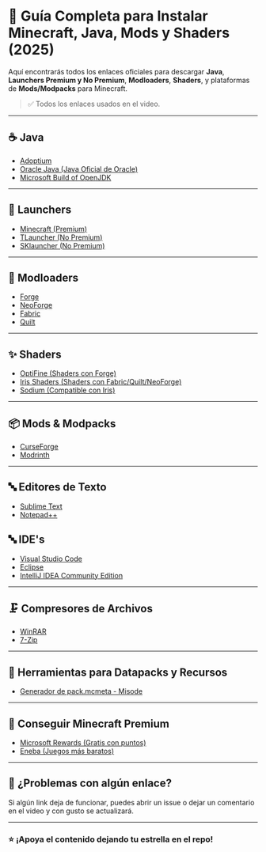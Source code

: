 # 🧱 Guía Completa para Instalar Minecraft, Java, Mods y Shaders (2025)

Aquí encontrarás todos los enlaces oficiales para descargar **Java**, **Launchers Premium y No Premium**, **Modloaders**, **Shaders**, y plataformas de **Mods/Modpacks** para Minecraft.

> ✅ Todos los enlaces usados en el video.  

---

## ☕ Java

- [Adoptium](https://adoptium.net/es/temurin/archive/)
- [Oracle Java (Java Oficial de Oracle)](https://www.oracle.com/mx/java/technologies/downloads/)
- [Microsoft Build of OpenJDK](https://learn.microsoft.com/es-es/java/openjdk/download)
---

## 🧨 Launchers

- [Minecraft (Premium)](https://www.minecraft.net/es-es/download)
- [TLauncher (No Premium)](https://tlauncher.org)
- [SKlauncher (No Premium)](https://skmedix.pl/)

---

## 🔧 Modloaders

- [Forge](https://files.minecraftforge.net)
- [NeoForge](https://projects.neoforged.net/neoforged/neoforge)
- [Fabric](https://fabricmc.net/)
- [Quilt](https://quiltmc.org/en/install/client/)

---

## ✨ Shaders

- [OptiFine (Shaders con Forge)](https://optifine.net/downloads)
- [Iris Shaders (Shaders con Fabric/Quilt/NeoForge)](https://www.irisshaders.dev/)
- [Sodium (Compatible con Iris)](https://modrinth.com/mod/sodium)

---

## 📦 Mods & Modpacks

- [CurseForge](https://www.curseforge.com/minecraft)
- [Modrinth](https://modrinth.com)

---
## 🔤 Editores de Texto

- [Sublime Text](https://www.sublimetext.com/)
- [Notepad++](https://notepad-plus-plus.org/downloads/)

## 🔤 IDE's

- [Visual Studio Code](https://code.visualstudio.com/)
- [Eclipse](https://www.eclipse.org/downloads/packages/release)
- [IntelliJ IDEA Community Edition](https://www.jetbrains.com/idea/download///?section=windows)

---

## 🗜️ Compresores de Archivos

- [WinRAR](https://winrar.es/descargas)
- [7-Zip](https://www.7-zip.org/)

---

## 🧰 Herramientas para Datapacks y Recursos

- [Generador de pack.mcmeta - Misode](https://misode.github.io/pack-mcmeta/#)

---

## 🎁 Conseguir Minecraft Premium

- [Microsoft Rewards (Gratis con puntos)](https://rewards.microsoft.com)
- [Eneba (Juegos más baratos)](https://eneba.com)

---

## 📝 ¿Problemas con algún enlace?

Si algún link deja de funcionar, puedes abrir un issue o dejar un comentario en el video y con gusto se actualizará.

---

### ⭐ ¡Apoya el contenido dejando tu estrella en el repo!

